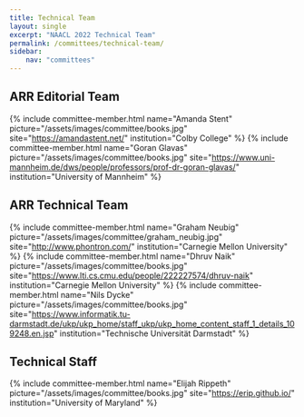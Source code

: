 ```yaml
---
title: Technical Team
layout: single
excerpt: "NAACL 2022 Technical Team"
permalink: /committees/technical-team/
sidebar:
    nav: "committees"
---
```


## ARR Editorial Team

{% include committee-member.html
   name="Amanda Stent"
   picture="/assets/images/committee/books.jpg"
   site="https://amandastent.net/"
   institution="Colby College"
%}
{% include committee-member.html
   name="Goran Glavas"
   picture="/assets/images/committee/books.jpg"
   site="https://www.uni-mannheim.de/dws/people/professors/prof-dr-goran-glavas/"
   institution="University of Mannheim"
%}

## ARR Technical Team

{% include committee-member.html
   name="Graham Neubig"
   picture="/assets/images/committee/graham_neubig.jpg"
   site="http://www.phontron.com/"
   institution="Carnegie Mellon University"
%}
{% include committee-member.html
   name="Dhruv Naik"
   picture="/assets/images/committee/books.jpg"
   site="https://www.lti.cs.cmu.edu/people/222227574/dhruv-naik"
   institution="Carnegie Mellon University"
%}
{% include committee-member.html
   name="Nils Dycke"
   picture="/assets/images/committee/books.jpg"
   site="https://www.informatik.tu-darmstadt.de/ukp/ukp_home/staff_ukp/ukp_home_content_staff_1_details_109248.en.jsp"
   institution="Technische Universität Darmstadt"
%}

## Technical Staff

{% include committee-member.html
   name="Elijah Rippeth"
   picture="/assets/images/committee/books.jpg"
   site="https://erip.github.io/"
   institution="University of Maryland"
%}
